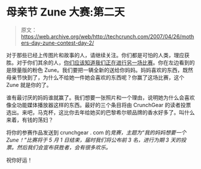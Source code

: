 # 母亲节 Zune 大赛:第二天

> 原文：<https://web.archive.org/web/http://techcrunch.com/2007/04/26/mothers-day-zune-contest-day-2/>

对于那些已经上传图片和故事的人，请继续关注。你们都是可怕的人类，理应获胜。对于你们其余的人，[你们应该知道我们正在进行另一场比赛](https://web.archive.org/web/20140328131438/http://crunchgear.com/2007/04/25/your-mom-wants-a-pink-zune/)。你在左边看到的是限量版的粉色 Zune。我们要把一辆全新的送给你妈妈。妈妈喜欢的东西，既然母亲节快到了，为什么不给她一件她会喜欢的东西呢？你赢了这场比赛，这个 Zune 就是你的了。

谁有最讨厌的妈妈谁就赢了。我们想要一张照片和一个理由，说明她为什么会喜欢像全功能媒体播放器这样的东西。最好的三个条目将由 CrunchGear 的读者投票选出。来吧，马克杯，这比你去年给她买的巴黎希尔顿品牌的香水好多了。叫什么来着，有钱的荡妇？

将你的参赛作品发送到 crunchgear . com 的*竞赛，主题为“我的妈妈想要一个 Zune！”比赛将于 5 月 1 日结束，届时我们将公布前 3 名，进行为期 3 天的投票。然后我们会宣布获胜者，会有很多欢乐。*

祝你好运！